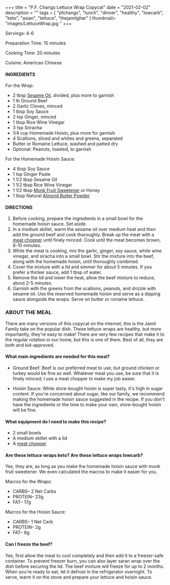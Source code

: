 +++
title = "P.F. Changs Lettuce Wrap Copycat"
date = "2021-02-02"
description = ""
tags = [
    "pfchangs",
    "lunch",
    "dinner",
    "healthy",
    "lowcarb",
    "keto", 
    "asian",
    "lettuce",
    "thejamilghar"
]
thumbnail= "images/LettuceWrap.jpg "
+++

Servings: 4-6 <!--more-->

Preparation Time: 15 minutes 

Cooking Time: 20 minutes 

Cuisine: American Chinese 

#### INGREDIENTS 

For the Wrap: 

* 2 tbsp [Sesame Oil](https://amzn.to/3b72o2v), divided, plus more to garnish
* 1 lb Ground Beef 
* 2 Garlic Cloves, minced 
* 1 tbsp Soy Sauce 
* 2 tsp Ginger, minced 
* 1 tbsp Rice Wine Vinegar 
* 3 tsp Sriracha 
* 1/4 cup Homemade Hoisin, plus more for garnish
* 4 Scallions, sliced and whites and greens, separated 
* Butter or Romaine Lettuce, washed and patted dry 
* Optional: Peanuts, toasted, to garnish 

For the Homemade Hoisin Sauce: 

* 4 tbsp Soy Sauce 
* 1 tsp Ginger Paste 
* 1 1/2 tbsp Sesame Oil 
* 1 1/2 tbsp Rice Wine Vinegar 
* 1 1/2 tbsp [Monk Fruit Sweetener](https://amzn.to/38Bp8aG) or Honey 
* 1 tbsp Natural [Almond Butter Powder](https://amzn.to/3laVGgE)

#### DIRECTIONS 

1. Before cooking, prepare the ingredients in a small bowl for the homemade hoisin sauce. Set aside. 
2. In a medium skillet, warm the sesame oil over medium heat and then add the ground beef and cook thoroughly. Break up the meat with a [meat chopper](https://amzn.to/38BSlBY) until finely minced. Cook until the meat becomes brown, 8-10 minutes.  
3. While the meat is cooking, mix the garlic, ginger, soy sauce, white wine vinegar, and siracha into a small bowl. Stir the mixture into the beef, along with the homemade hoisin, until thoroughly combined. 
4. Cover the mixture with a lid and simmer for about 5 minutes. If you prefer a thicker sauce, add 1 tbsp of water. 
5. Remove the lid and lower the heat, allow the beef mixture to reduce, about 2-5 minutes. 
6. Garnish with the greens from the scallions, peanuts, and drizzle with sesame oil. Use the reserved homemade hoisin and serve as a dipping sauce alongside the wraps.  Serve on butter or romaine lettuce. 

### ABOUT THE MEAL 

There are many versions of this copycat on the internet; this is the Jamil Family take on the popular dish. These lettuce wraps are healthy, but more importantly, they're easy to make! There are very few recipes that make it to the regular rotation in our home, but this is one of them. Best of all, they are both and kid-approved. 

#### What main ingredients are needed for this meal?

* Ground Beef: Beef is our preferred meat to use, but ground chicken or turkey would be fine as well. Whatever meat you use, be sure that it is finely minced; I use a meat chopper to make my job easier.  
 
* Hoisin Sauce: While store-bought hoisin is super tasty, it's high in sugar content. If you're concerned about sugar, like our family, we recommend making the homemade hoisin sauce suggested in the recipe. If you don't have the ingredients or the time to make your own, store-bought hoisin will be fine. 

#### What equipment do I need to make this recipe?

* 2 small bowls
* A medium skillet with a lid 
* A [meat chopper](https://amzn.to/38BSlBY)

#### Are these lettuce wraps keto? Are these lettuce wraps lowcarb?

Yes, they are, as long as you make the homemade hoisin sauce with monk fruit sweetener. We even calculated the macros to make it easier for you.

Macros for the Wraps: 
* CARBS– 2 Net Carbs
* PROTEIN– 23g
* FAT– 17g

Macros for the Hoisin Sauce: 
* CARBS– 1 Net Carb
* PROTEIN– 2g
* FAT– 6g 

#### Can I freeze the beef?

Yes, first allow the meat to cool completely and then add it to a freezer-safe container. To prevent freezer burn, you can also layer saran wrap over the dish before securing the lid. The beef mixture will freeze for up to 2 months. When you’re ready to eat, let it defrost in the refrigerator overnight. To serve, warm it on the stove and prepare your lettuce and hoisin sauce.
